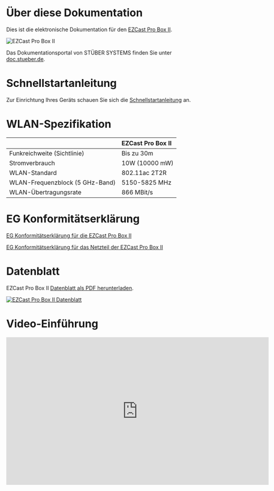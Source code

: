 # Über diese Dokumentation

Dies ist die elektronische Dokumentation für den [EZCast Pro Box II](https://www.ezcastpro.de).

![EZCast Pro Box II](/images/ezcastproII_box_small.jpg)

Das Dokumentationsportal von STÜBER SYSTEMS finden Sie unter [doc.stueber.de](https://doc.stueber.de).

# Schnellstartanleitung

Zur Einrichtung Ihres Geräts schauen Sie sich die [Schnellstartanleitung](quickstart.md) an.

# WLAN-Spezifikation

|  | EZCast Pro Box II |
| :---- | :---- |
| Funkreichweite (Sichtlinie) | Bis zu 30m |
| Stromverbrauch | 10W (10000 mW)
| WLAN-Standard | 802.11ac 2T2R | 
| WLAN-Frequenzblock (5 GHz-Band) |  5150-5825 MHz |
| WLAN-Übertragungsrate |  866 MBit/s |


# EG Konformitätserklärung

[EG Konformitätserklärung für die EZCast Pro Box II](https://download.stueber.de/doc/de/ezcastpro/ezcastpro-box-II.konformitaetserklaerung.pdf)

[EG Konformitätserklärung für das Netzteil der EZCast Pro Box II](https://download.stueber.de/doc/de/quattropod/netzteil.konformitaetserklaerung.pdf)
# Datenblatt

EZCast Pro Box II [Datenblatt als PDF herunterladen](https://download.stueber.de/doc/de/ezcastpro/ezcastpro-box-II.brochure.de.pdf).

<a href="https://download.stueber.de/doc/de/ezcastpro/ezcastpro-box-II.brochure.de.pdf" align="left" target="_blank"><img src="/images/ezcastpro-box-II.brochure_Seite_1.png" alt="EZCast Pro Box II Datenblatt"></a>

# Video-Einführung

<iframe width="700" height="394" src="https://www.youtube.com/embed/zq9lRXVevTk" frameborder="0" allow="accelerometer; autoplay; encrypted-media; gyroscope; picture-in-picture" allowfullscreen></iframe>